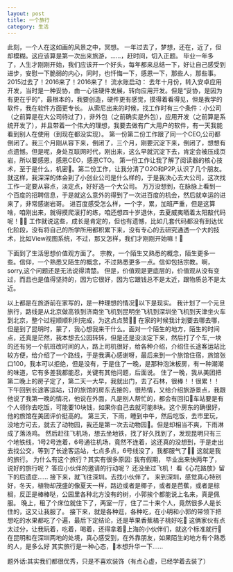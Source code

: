 ```yaml
---
layout: post
title: 一个旅行
category: 生活
---
```

此刻，一个人在这如画的风景之中，冥想。
一年过去了，梦想，还在，近了，但却模糊。这应该算是第一次出来旅游，……，赶时间，切入正题。
毕业一年多了，人生才刚刚开始，我们应该开一个好头，每年都来总结一下，好让自己感受到进步，安慰一下脆弱的内心，同时，也忏悔一下，感恩一下，那些人，那些事。
2015过去了！2016来了！2016来了！
流水账启动：
去年十月份，转入安卓应用开发，当时是一种妥协，由一心往硬件发展，转向应用开发。但是“妥协，是因为有更在乎的”，最根本的，我要创造，硬件更有感觉，摸得着看得见，但是我学的软件，我在软件方面更专长。
从索尼出来的时候，找工作时有三个条件：小公司（之前算是在大公司待过了），非外包（之前确实是外包），应用开发（之前算是系统开发了），并且带着一个伟大的理想，我要去做有广大用户的软件，有一天我能看到别人在使用（到现在都没实现）。
第一份第二份工作跟了同一个CEO,公司都倒闭了。我三个月刚从容下来，倒闭了，三个月，刚要沉淀下来，倒闭了，想想有点遗憾。但是呢，身处互联网时代，刚出来，这么早就沉淀下去，肯定会被压成页岩，所以要感恩，感恩CEO，感恩CTO。
第一份工作让我了解了阅读器的核心技术，至于是什么，机密。第二份工作，让我分清了O2O和P2P,认识了几个朋友。
就这样，我深深的体会到了小创业公司是什么样的，于是我决心去大公司，这次找工作一定要从容点，淡定点，好好选一个大公司。
万万没想到，在脉脉上看到一个百度的招聘信息，于是就这么意外的得到了一次进百度的机会，然后就幸运的进来了，非常感谢岩哥。
进百度感受怎么样，一个字，累，加班严重，但是这算啥，咱刚出来，就得摸爬滚打的练，咱还想四十岁退休，去夏威夷晒着太阳敲代码呢！
工作就说这些，成长是肯定的，但也有遗憾，比如几套代码都没有到达优化阶段，没有将自己的所学所用都积累下来，没有专心的去研究通透一个大的技术，比如View视图系统，不过，那又怎样，我们才刚刚开始嘛！

下面到了生活思想价值观方面了。
宗教，一个陌生又熟悉的概念，陌生更多一些。信仰，一个熟悉又陌生的概念，不过熟悉更多一点。信仰包括宗教。啊，sorry,这个问题还是无法说得清楚。
但是，价值观是更底层的，价值观从没有变过，而且也是值得坚持的，因为它很好，因为它跟钱总不是太近，跟物质总不是太近。


以上都是在旅游前在家写的，是一种理想的情况以下是现实。
我计划了一个元旦旅行，路线是从北京做高铁到济南坐飞机到昆明坐飞机到深圳坐飞机到天津坐火车到北京，整个过程顺顺利利完成，为这点点赞
在家的时候我计划要去哪去哪，但是到了昆明时，蒙了，我心想我来干什么。面对一个陌生的地方，陌生的时间点，还真是茫然，我本想去公园转转，但是还是没淡定下来，然后打了个车,一块的还有另一个航班改时间的人，路上司机很好，给各种介绍，介绍住长途客运站比较方便，给介绍了一个路线，于是我满心感谢呀，最后来到一个旅馆住宿，旅馆张口100，我本可以拒绝，但是没有，于是住了一晚，是那种泡沫板房，有一种潮潮的味道，它有多差我都能忍，关键有其他问题，后面说。
住了一晚，我从美团把第二晚上的房子定了，第二天一大早，我就出门，去了石林，很棒！！很累！！
下午回到长途客运站，订的旅馆的房东去接的，很热情，又给介绍旅游景点，我跟他说了我第一晚的情况，他说在外面，凡是别人帮忙的，都会有回扣车站要是有个人领你去吃饭，可能要10块钱，如果你自己去就可能8块。这个房东的确很好，他的旅馆在美团评价挺高的。
第三天，下雨，睡到中午，然后吃饭，去市里玩，没地方可去，就去了动物园，我还是第一次去动物园。但是却相当不爽，下雨淋成了落汤鸡。
然后赶往飞机场，想去坐地铁，找了好久找到了，发现昆明只有三个地铁线，1号2号连着，6号通往机场，竟然不连着，这还真的没想到，于是走出去找公交，等到了长途客运站，七点多点，6号线没了，我都服气了
这就是我的旅行。
为什么有这个旅行？其实有很多原因:
我有假期，
毕业出来快两年了，说好的旅行呢？
答应小伙伴的邀请的行动呢？
还没坐过飞机！
看《心花路放》留下的后遗症……
接下来，就飞往深圳。去找小伙伴了。
来到深圳，感觉真心特别好，冬天，植物却茂盛的像夏天一样，路边或者是椰子，或者是芭蕉，或者是棕榈，反正是棒棒哒，公园里各种北方没有的树，小郭挨个都能说上名来，真是佩服。
晚上，租了个床位就住下了，两室一厅，住了二十来个人，竟然很多人是长住的，这又让我服了。
接下来，就是各种逛，各种吃，在小明和小郭的带领下把想吃的水果都吃了个遍，最后下定结论，还是苹果香蕉橘子桃好吃
这俩家伙有点太过分，让我玩着，吃着，喝着，还得拿着上海的小伙伴们，就这个标准就行
在昆明和在深圳两地的处境，真心感受到，在外靠朋友，如果陌生的地方有个熟悉的人，是多么好
其实旅行是一种心态，本想升华一下……

题外话:其实我们都很优秀，只是不喜欢装饰（有点心虚，已经学着去装了）

